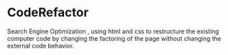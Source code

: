 # CodeRefactor
Search Engine Optimization , using html and css to restructure  the existing computer code by changing the factoring of the page without changing the external code behavior.
